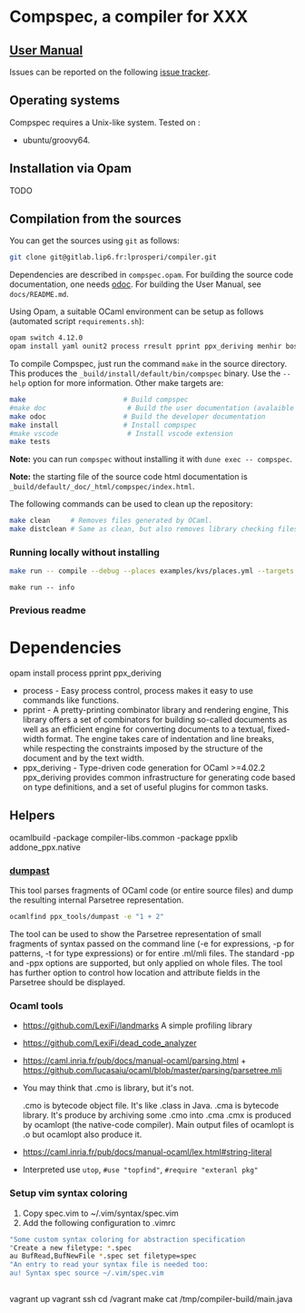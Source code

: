 Compspec, a compiler for XXX
=====================================================================

[User Manual](XXXX)
-------------

Issues can be reported on the following
[issue tracker](XXXX).

Operating systems
-----------------

Compspec requires a Unix-like system. Tested on : 
* ubuntu/groovy64. 


Installation via Opam
---------------------
TODO

Compilation from the sources
----------------------------

You can get the sources using `git` as follows:
```bash
git clone git@gitlab.lip6.fr:lprosperi/compiler.git
```

Dependencies are described in `compspec.opam`. For building the source
code documentation, one needs
[odoc](https://github.com/ocaml/odoc). For building the User Manual,
see `docs/README.md`.

Using Opam, a suitable OCaml environment can be setup as follows (automated script ``requirements.sh``):
```bash
opam switch 4.12.0
opam install yaml ounit2 process rresult pprint ppx_deriving menhir bos fileutils
```

To compile Compspec, just run the command `make` in the source directory.
This produces the `_build/install/default/bin/compspec` binary.
Use the `--help` option for more information. Other make targets are:

```bash
make                        # Build compspec 
#make doc                    # Build the user documentation (avalaible on readthedocs)
make odoc                   # Build the developer documentation
make install                # Install compspec 
#make vscode                 # Install vscode extension
make tests
```

**Note:** you can run `compspec` without installing it with `dune exec -- compspec`.

**Note:** the starting file of the source code html documentation is
`_build/default/_doc/_html/compspec/index.html`.

The following commands can be used to clean up the repository:
```bash
make clean     # Removes files generated by OCaml.
make distclean # Same as clean, but also removes library checking files.
```
### Running locally without installing

```bash
make run -- compile --debug --places examples/kvs/places.yml --targets examples/kvs/targets.yml --filename examples/kvs/kvs.spec
```

```
make run -- info
```


### Previous readme

# Dependencies
opam install process pprint ppx_deriving

* process - Easy process control, process makes it easy to use commands like functions.
* pprint - A pretty-printing combinator library and rendering engine, This library offers a set of combinators for building so-called documents as well as an efficient engine for converting documents to a textual, fixed-width format. The engine takes care of indentation and line breaks, while respecting the constraints imposed by the structure of the document and by the text width.
* ppx_deriving - Type-driven code generation for OCaml >=4.02.2 ppx_deriving provides common infrastructure for generating code based on type definitions, and a set of useful plugins for common tasks.


## Helpers

ocamlbuild -package compiler-libs.common -package ppxlib addone_ppx.native

### [dumpast](https://github.com/ocaml-ppx/ppx_tools)
This tool parses fragments of OCaml code (or entire source files) and dump the resulting internal Parsetree representation.

```bash
ocamlfind ppx_tools/dumpast -e "1 + 2"
```

The tool can be used to show the Parsetree representation of small fragments of syntax passed on the command line (-e for expressions, -p for patterns, -t for type expressions) or for entire .ml/mli files. The standard -pp and -ppx options are supported, but only applied on whole files. The tool has further option to control how location and attribute fields in the Parsetree should be displayed.


### Ocaml tools
* https://github.com/LexiFi/landmarks A simple profiling library
* https://github.com/LexiFi/dead_code_analyzer
* https://caml.inria.fr/pub/docs/manual-ocaml/parsing.html + https://github.com/lucasaiu/ocaml/blob/master/parsing/parsetree.mli
* You may think that .cmo is library, but it's not.

    .cmo is bytecode object file. It's like .class in Java.
    .cma is bytecode library. It's produce by archiving some .cmo into .cma
    .cmx is produced by ocamlopt (the native-code compiler). Main output files of ocamlopt is .o but ocamlopt also produce it.
* https://caml.inria.fr/pub/docs/manual-ocaml/lex.html#string-literal

* Interpreted use `utop`, `#use "topfind"`, `#require "exteranl pkg"` 

### Setup vim syntax coloring
1. Copy spec.vim to ~/.vim/syntax/spec.vim
2. Add the following configuration to .vimrc
```bash
"Some custom syntax coloring for abstraction specification
"Create a new filetype: *.spec
au BufRead,BufNewFile *.spec set filetype=spec
"An entry to read your syntax file is needed too:
au! Syntax spec source ~/.vim/spec.vim
```

## 
vagrant up
vagrant ssh
cd /vagrant
make
cat /tmp/compiler-build/main.java